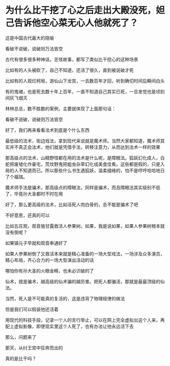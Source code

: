 # 为什么比干挖了心之后走出大殿没死，妲己告诉他空心菜无心人他就死了？
这是中国古代最大的隐喻

看破不说破，说破则万法皆空

古代有很多很多种神话，志怪故事，都写了类似比干挖心的这种场景

比如有的人头被砍了，自己不知道，还活了很久，直到被说破才死

比如有的人观烂柯局，游仙山下龙宫，一去数百年才回，听到确切时间后瞬间白头

有的鬼魂，也是死去数十年上百年，一直不知道自己其实已死，一旦发觉也是顷刻间灰飞烟灭

林林总总，数不胜数的案例，主要就体现了上面那句话：

看破不说破，说破则万法皆空

好了，我们再来看看法术到底是个什么东西

最低级的法术，街边戏法，拿到现代来说就是魔术师。当然大家都知道，魔术师其实并不真正会法术，他们就是凭借手法，转移注意力，从而达到法术一样的效果

那高级点的法术，山精野怪都在用的法术是什么呢，是障眼法。狐妖幻化成人，白蛇把废墟化作豪宅，荒坟野鬼把蛆虫杂草幻化成美食佳肴。这些都是假的，只是入局的人不知道而已。所以那些什么书生遇狐妖，温柔缱绻的，怕不是哼哼哈哈地日了个福瑞。

魔术师手法是骗术，那高级点的障眼法，同样是骗术，而且障眼法其实级别不低了，毕竟孙大圣都时不时在用

好了，那么更高级的法术，比如活死人肉白骨的，总不能是骗术了吧

不好意思，还真的可以

比如五庄观，观音施甘露救活人参果树。如果，我是说如果，如果人参果树根本就没有倒呢？

如果镇元子早就和观音串通好了

如果人参果树倒了又救活本来就是精心准备的一场大型戏法，一场涉及众多演员，精心布局，齐心合力的一场大型演出活动的话

哪怕你有孙大圣的火眼金睛，也未必识破的了

仙术，就是骗术，越高级的仙术骗的越厉害。把死人都骗活，那就是最最顶级的仙法。

当然，死人是不可能真的复活的，这是违背了物理规律的做法

但是我们可以假装他还活着

用现代的科技手段，记录一个人的言行举止，可以在网上完全虚拟出这个人来，再配上虚拟影像，即使现实里这个人死了，也有办法让他永远活下去

那么，问题来了

那天，从纣王宫中狂奔而出的

真的是比干吗？